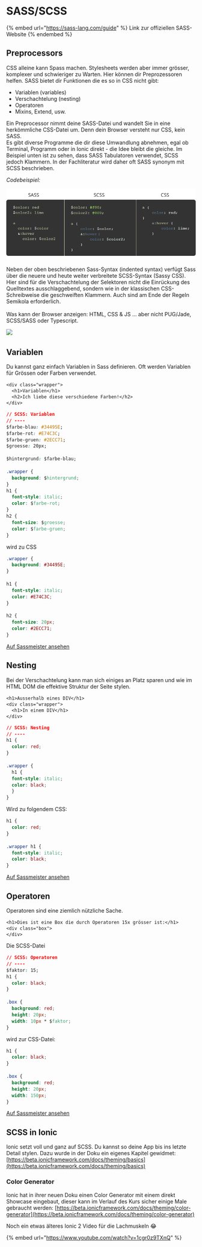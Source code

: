 # SASS/SCSS

{% embed url="https://sass-lang.com/guide" %}
Link zur offiziellen SASS-Website
{% endembed %}

## Preprocessors

CSS alleine kann Spass machen. Stylesheets werden aber immer grösser, komplexer und schwieriger zu Warten. Hier können dir Preprozessoren helfen. SASS bietet dir Funktionen die es so in CSS nicht gibt:

* Variablen (variables)
* Verschachtelung (nesting)
* Operatoren
* Mixins, Extend, usw.

Ein Preprocessor nimmt deine SASS-Datei und wandelt Sie in eine herkömmliche CSS-Datei um. Denn dein Browser versteht nur CSS, kein SASS.\
Es gibt diverse Programme die dir diese Umwandlung abnehmen, egal ob Terminal, Programm oder in Ionic direkt - die Idee bleibt die gleiche. Im Beispiel unten ist zu sehen, dass SASS Tabulatoren verwendet, SCSS jedoch Klammern. In der Fachliteratur wird daher oft SASS synonym mit SCSS beschrieben.

_Codebeispiel:_

![](../.gitbook/assets/sass-vs-scss.png)

Neben der oben beschriebenen Sass-Syntax (indented syntax) verfügt Sass über die neuere und heute weiter verbreitete SCSS-Syntax (Sassy CSS). Hier sind für die Verschachtelung der Selektoren nicht die Einrückung des Quelltextes ausschlaggebend, sondern wie in der klassischen CSS-Schreibweise die geschweiften Klammern. Auch sind am Ende der Regeln Semikola erforderlich.\
\
Was kann der Browser anzeigen: HTML, CSS & JS ... aber nicht PUG/Jade, SCSS/SASS oder Typescript.

![](../.gitbook/assets/html\_css\_js\_body.png)



## Variablen

Du kannst ganz einfach Variablen in Sass definieren. Oft werden Variablen für Grössen oder Farben verwendet.

```markup
<div class="wrapper">
  <h1>Variablen</h1>
  <h2>Ich liebe diese verschiedene Farben!</h2>
</div>
```

```css
// SCSS: Variablen
// ----
$farbe-blau: #34495E;
$farbe-rot: #E74C3C;
$farbe-gruen: #2ECC71;
$groesse: 20px;

$hintergrund: $farbe-blau;

.wrapper {
  background: $hintergrund;
}
h1 { 
  font-style: italic;
  color: $farbe-rot;
}
h2 {
  font-size: $groesse;
  color: $farbe-gruen;
}
```

wird zu CSS

```css
.wrapper {
  background: #34495E;
}

h1 {
  font-style: italic;
  color: #E74C3C;
}

h2 {
  font-size: 20px;
  color: #2ECC71;
}
```

[Auf Sassmeister ansehen](https://www.sassmeister.com/gist/e4a777cd959c035502658c0bded5f66b)

## Nesting

Bei der Verschachtelung kann man sich einiges an Platz sparen und wie im HTML DOM die effektive Struktur der Seite stylen.

```markup
<h1>Ausserhalb eines DIV</h1>
<div class="wrapper">
  <h1>In einem DIV</h1>
</div>
```

```css
// SCSS: Nesting
// ----
h1 { 
  color: red; 
}

.wrapper {
  h1 { 
  font-style: italic;
  color: black;
  }
}
```

Wird zu folgendem CSS:

```css
h1 {
  color: red;
}

.wrapper h1 {
  font-style: italic;
  color: black;
}
```

[Auf Sassmeister ansehen](https://www.sassmeister.com/gist/2fdb11998adcf5b390d053c006d56e11)

## Operatoren

Operatoren sind eine ziemlich nützliche Sache.

```markup
<h1>Dies ist eine Box die durch Operatoren 15x grösser ist:</h1>
<div class="box">
</div>
```

Die SCSS-Datei

```css
// SCSS: Operatoren
// ----
$faktor: 15;
h1 { 
  color: black; 
}

.box {
  background: red;
  height: 20px;
  width: 10px * $faktor;
}
```

wird zur CSS-Datei:

```css
h1 {
  color: black;
}

.box {
  background: red;
  height: 20px;
  width: 150px;
}
```

[Auf Sassmeister ansehen](https://www.sassmeister.com/gist/855910db908128842a9eb6936d7516be)

## SCSS in Ionic

Ionic setzt voll und ganz auf SCSS. Du kannst so deine App bis ins letzte Detail stylen. Dazu wurde in der Doku ein eigenes Kapitel gewidmet: [https://beta.ionicframework.com/docs/theming/basics](https://beta.ionicframework.com/docs/theming/basics)

### Color Generator

Ionic hat in ihrer neuen Doku einen Color Generator mit einem direkt Showcase eingebaut, dieser kann im Verlauf des Kurs sicher einige Male gebraucht werden: [https://beta.ionicframework.com/docs/theming/color-generator](https://beta.ionicframework.com/docs/theming/color-generator)

Noch ein etwas älteres Ionic 2 Video für die Lachmuskeln 😂

{% embed url="https://www.youtube.com/watch?v=1cgr0z9TXnQ" %}
